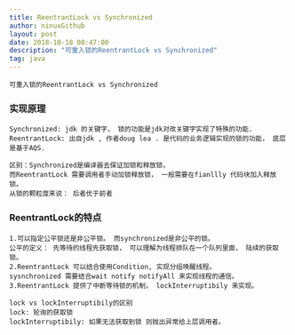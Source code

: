 ```yaml
---
title: ReentrantLock vs Synchronized
author: ninuxGithub
layout: post
date: 2018-10-18 08:47:00
description: "可重入锁的ReentrantLock vs Synchronized"
tag: java
---
```

    
    
    可重入锁的ReentrantLock vs Synchronized

### 实现原理
    Synchronized: jdk 的关键字， 锁的功能是jdk对改关键字实现了特殊的功能. 
    ReentrantLock: 出自jdk , 作者doug lea . 是代码的业务逻辑实现的锁的功能， 底层是基于AQS.
    
    区别：Synchronized是编译器去保证加锁和释放锁， 
    而ReentrantLock 需要调用者手动加锁释放锁， 一般需要在fianllly 代码块加入释放锁。
    从锁的颗粒度来说： 后者优于前者


### ReentrantLock的特点
    1.可以指定公平锁还是非公平锁。 而synchronized是非公平的锁。
    公平的定义： 先等待的线程先获取锁， 可以理解为线程排队在一个队列里面， 陆续的获取锁。
    2.ReentrantLock 可以结合使用Condition, 实现分组唤醒线程。 
    sysnchronized 需要结合wait notify notifyAll 来实现线程的通信。
    3.ReentrantLock 提供了中断等待锁的机制， lockInterruptibily 来实现。
    
    lock vs lockInterruptibily的区别
    lock: 轮询的获取锁
    lockInterruptibily: 如果无法获取到锁 则抛出异常给上层调用者。


